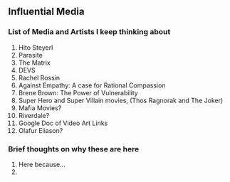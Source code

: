 ## Influential Media

### List of Media and Artists I keep thinking about
1. Hito Steyerl
1. Parasite
1. The Matrix
1. DEVS
1. Rachel Rossin
1. Against Empathy: A case for Rational Compassion
1. Brene Brown: The Power of Vulnerability 
1. Super Hero and Super Villain movies, (Thos Ragnorak and The Joker)
1. Mafia Movies?
1. Riverdale?
1. Google Doc of Video Art Links
1. Olafur Eliason?

### Brief thoughts on why these are here
1. Here because...
1.
